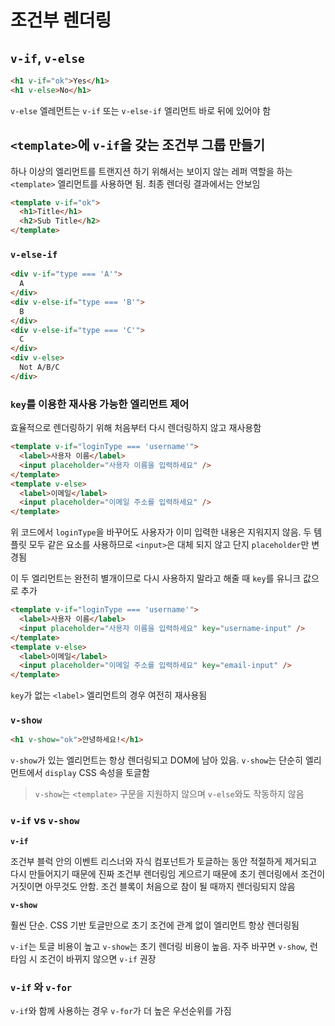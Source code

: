 # 조건부 렌더링

## `v-if`, `v-else`

```html
<h1 v-if="ok">Yes</h1>
<h1 v-else>No</h1>
```

`v-else` 엘레먼트는 `v-if` 또는 `v-else-if` 엘리먼트 바로 뒤에 있어야 함

## `<template>`에 `v-if`을 갖는 조건부 그룹 만들기

하나 이상의 엘리먼트를 트랜지션 하기 위해서는 보이지 않는 레퍼 역할을 하는 `<template>` 엘리먼트를 사용하면 됨. 최종 렌더링 결과에서는 안보임

```html
<template v-if="ok">
  <h1>Title</h1>
  <h2>Sub Title</h2>
</template>
```

### `v-else-if`

```html
<div v-if="type === 'A'">
  A
</div>
<div v-else-if="type === 'B'">
  B
</div>
<div v-else-if="type === 'C'">
  C
</div>
<div v-else>
  Not A/B/C
</div>
```

### `key`를 이용한 재사용 가능한 엘리먼트 제어

효율적으로 렌더링하기 위해 처음부터 다시 렌더링하지 않고 재사용함

```html
<template v-if="loginType === 'username'">
  <label>사용자 이름</label>
  <input placeholder="사용자 이름을 입력하세요" />
</template>
<template v-else>
  <label>이메일</label>
  <input placeholder="이메일 주소를 입력하세요" />
</template>
```

위 코드에서 `loginType`을 바꾸어도 사용자가 이미 입력한 내용은 지워지지 않음. 두 템플릿 모두 같은 요소를 사용하므로 `<input>`은 대체 되지 않고 단지 `placeholder`만 변경됨

이 두 엘리먼트는 완전히 별개이므로 다시 사용하지 말라고 해줄 때 `key`를 유니크 값으로 추가

```html
<template v-if="loginType === 'username'">
  <label>사용자 이름</label>
  <input placeholder="사용자 이름을 입력하세요" key="username-input" />
</template>
<template v-else>
  <label>이메일</label>
  <input placeholder="이메일 주소를 입력하세요" key="email-input" />
</template>
```

`key`가 없는 `<label>` 엘리먼트의 경우 여전히 재사용됨

### `v-show`

```html
<h1 v-show="ok">안녕하세요!</h1>
```

`v-show`가 있는 엘리먼트는 항상 렌더링되고 DOM에 남아 있음. `v-show`는 단순히 엘리먼트에서 `display` CSS 속성을 토글함

> `v-show`는 `<template>` 구문을 지원하지 않으며 `v-else`와도 작동하지 않음

### `v-if` vs `v-show`

**`v-if`**

조건부 블럭 안의 이벤트 리스너와 자식 컴포넌트가 토글하는 동안 적절하게 제거되고 다시 만들어지기 때문에 진짜 조건부 렌더링임
게으르기 때문에 초기 렌더링에서 조건이 거짓이면 아무것도 안함. 조건 블록이 처음으로 참이 될 때까지 렌더링되지 않음

**`v-show`**

훨씬 단순. CSS 기반 토글만으로 초기 조건에 관계 없이 엘리먼트 항상 렌더링됨

`v-if`는 토글 비용이 높고 `v-show`는 초기 렌더링 비용이 높음. 자주 바꾸면 `v-show`, 런타임 시 조건이 바뀌지 않으면 `v-if` 권장

### `v-if` 와 `v-for`

`v-if`와 함께 사용하는 경우 `v-for`가 더 높은 우선순위를 가짐
